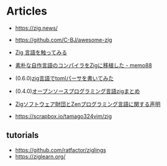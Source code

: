 # Articles

- https://zig.news/
- https://github.com/C-BJ/awesome-zig

- [Zig 言語を触ってみる](https://zenn.dev/helloyuki/scraps/a012ef8cc52fc0)
- [素朴な自作言語のコンパイラをZigに移植した - memo88](https://memo88.hatenablog.com/entry/2021/01/07/235019)
- (0.6.0)[zig言語でtomlパーサを書いてみた](https://wp.jmuk.org/2020/09/09/zig%E8%A8%80%E8%AA%9E%E3%81%A7toml%E3%83%91%E3%83%BC%E3%82%B5%E3%82%92%E6%9B%B8%E3%81%84%E3%81%A6%E3%81%BF%E3%81%9F/)
- (0.4.0)[オープンソースプログラミング言語zigまとめ](https://qiita.com/bellbind/items/f2338fa1d82a2a79f290)
- [Zigソフトウェア財団とZenプログラミング言語に関する声明](https://ziglang.org/news/statement-regarding-zen-programming-language/)
- https://scrapbox.io/tamago324vim/zig

## tutorials

- https://github.com/ratfactor/ziglings
- https://ziglearn.org/
